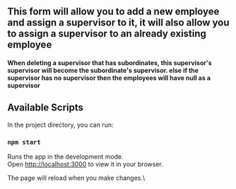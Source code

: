 ## This form will allow you to add a new employee and assign a supervisor to it, it will also allow you to assign a supervisor to an already existing employee
#### When deleting a supervisor that has subordinates, this supervisor's supervisor will become the subordinate's supervisor. else if the supervisor has no supervisor then the employees will have null as a supervisor

## Available Scripts

In the project directory, you can run:

### `npm start`

Runs the app in the development mode.\
Open [http://localhost:3000](http://localhost:3000) to view it in your browser.

The page will reload when you make changes.\


